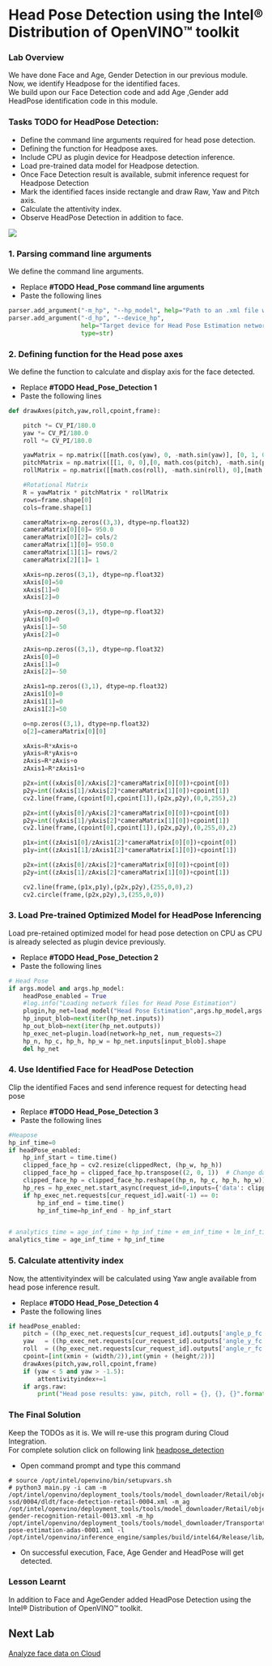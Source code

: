 
# Head Pose Detection using the Intel® Distribution of OpenVINO™ toolkit
### Lab Overview
We have done Face and Age, Gender Detection in our previous module. Now, we identify Headpose for the identified faces.    
We  build upon our Face Detection code and add Age ,Gender add HeadPose identification code in this module.


### Tasks TODO for HeadPose Detection:
- Define the command line arguments required for head pose detection.
- Defining the function for Headpose axes.
-	Include CPU as plugin device for Headpose detection inference.
-	Load pre-trained data model for Headpose detection.
-	Once Face Detection result is available, submit inference request for Headpose Detection
-	Mark the identified faces inside rectangle and draw Raw, Yaw and Pitch axis.
- Calculate the attentivity index.
-	Observe HeadPose Detection in addition to face.

![](images/Headpose_flowchart.PNG)


### 1. Parsing command line arguments

We define the command line arguments.
- Replace **#TODO Head_Pose command line arguments**
- Paste the following lines


```python
parser.add_argument("-m_hp", "--hp_model", help="Path to an .xml file with a trained model.", default=None, type=str)
parser.add_argument("-d_hp", "--device_hp",
                    help="Target device for Head Pose Estimation network (CPU, GPU, FPGA, or MYRIAD). The demo will look for a suitable plugin for a specified device. (CPU by default)", default="CPU",
                    type=str)
```                    


### 2. Defining function for the Head pose axes
We define the function to calculate and display axis for the face detected.
- Replace **#TODO Head_Pose_Detection 1**
- Paste the following lines

```python
def drawAxes(pitch,yaw,roll,cpoint,frame):

    pitch *= CV_PI/180.0
    yaw *= CV_PI/180.0
    roll *= CV_PI/180.0

    yawMatrix = np.matrix([[math.cos(yaw), 0, -math.sin(yaw)], [0, 1, 0], [math.sin(yaw), 0, math.cos(yaw)]])                    
    pitchMatrix = np.matrix([[1, 0, 0],[0, math.cos(pitch), -math.sin(pitch)], [0, math.sin(pitch), math.cos(pitch)]])
    rollMatrix = np.matrix([[math.cos(roll), -math.sin(roll), 0],[math.sin(roll), math.cos(roll), 0], [0, 0, 1]])                    

    #Rotational Matrix
    R = yawMatrix * pitchMatrix * rollMatrix
    rows=frame.shape[0]
    cols=frame.shape[1]

    cameraMatrix=np.zeros((3,3), dtype=np.float32)
    cameraMatrix[0][0]= 950.0
    cameraMatrix[0][2]= cols/2
    cameraMatrix[1][0]= 950.0
    cameraMatrix[1][1]= rows/2
    cameraMatrix[2][1]= 1

    xAxis=np.zeros((3,1), dtype=np.float32)
    xAxis[0]=50
    xAxis[1]=0
    xAxis[2]=0

    yAxis=np.zeros((3,1), dtype=np.float32)
    yAxis[0]=0
    yAxis[1]=-50
    yAxis[2]=0

    zAxis=np.zeros((3,1), dtype=np.float32)
    zAxis[0]=0
    zAxis[1]=0
    zAxis[2]=-50

    zAxis1=np.zeros((3,1), dtype=np.float32)
    zAxis1[0]=0
    zAxis1[1]=0
    zAxis1[2]=50

    o=np.zeros((3,1), dtype=np.float32)
    o[2]=cameraMatrix[0][0]

    xAxis=R*xAxis+o
    yAxis=R*yAxis+o
    zAxis=R*zAxis+o
    zAxis1=R*zAxis1+o

    p2x=int((xAxis[0]/xAxis[2]*cameraMatrix[0][0])+cpoint[0])
    p2y=int((xAxis[1]/xAxis[2]*cameraMatrix[1][0])+cpoint[1])
    cv2.line(frame,(cpoint[0],cpoint[1]),(p2x,p2y),(0,0,255),2)

    p2x=int((yAxis[0]/yAxis[2]*cameraMatrix[0][0])+cpoint[0])
    p2y=int((yAxis[1]/yAxis[2]*cameraMatrix[1][0])+cpoint[1])
    cv2.line(frame,(cpoint[0],cpoint[1]),(p2x,p2y),(0,255,0),2)

    p1x=int((zAxis1[0]/zAxis1[2]*cameraMatrix[0][0])+cpoint[0])
    p1y=int((zAxis1[1]/zAxis1[2]*cameraMatrix[1][0])+cpoint[1])

    p2x=int((zAxis[0]/zAxis[2]*cameraMatrix[0][0])+cpoint[0])
    p2y=int((zAxis[1]/zAxis[2]*cameraMatrix[1][0])+cpoint[1])

    cv2.line(frame,(p1x,p1y),(p2x,p2y),(255,0,0),2)
    cv2.circle(frame,(p2x,p2y),3,(255,0,0))


```

### 3. Load Pre-trained Optimized Model for HeadPose Inferencing
Load pre-retained optimized model for head pose detection on CPU as CPU is already selected as plugin device previously.
- Replace **#TODO Head_Pose_Detection 2**
- Paste the following lines

```python
# Head Pose  
if args.model and args.hp_model:
    headPose_enabled = True
    #log.info("Loading network files for Head Pose Estimation")
    plugin,hp_net=load_model("Head Pose Estimation",args.hp_model,args.device_hp,args.plugin_dir,1,3,args.cpu_extension)
    hp_input_blob=next(iter(hp_net.inputs))
    hp_out_blob=next(iter(hp_net.outputs))
    hp_exec_net=plugin.load(network=hp_net, num_requests=2)
    hp_n, hp_c, hp_h, hp_w = hp_net.inputs[input_blob].shape
    del hp_net

```

### 4. Use Identified Face for HeadPose Detection
Clip the identified Faces and send inference request for detecting head pose
- Replace **#TODO Head_Pose_Detection 3**
- Paste the following lines

```python
#Heapose
hp_inf_time=0        
if headPose_enabled:
    hp_inf_start = time.time()
    clipped_face_hp = cv2.resize(clippedRect, (hp_w, hp_h))
    clipped_face_hp = clipped_face_hp.transpose((2, 0, 1))  # Change data layout from HWC to CHW
    clipped_face_hp = clipped_face_hp.reshape((hp_n, hp_c, hp_h, hp_w))
    hp_res = hp_exec_net.start_async(request_id=0,inputs={'data': clipped_face_hp})
    if hp_exec_net.requests[cur_request_id].wait(-1) == 0:
        hp_inf_end = time.time()
        hp_inf_time=hp_inf_end - hp_inf_start                       


# analytics_time = age_inf_time + hp_inf_time + em_inf_time + lm_inf_time
analytics_time = age_inf_time + hp_inf_time

```

### 5. Calculate attentivity index
Now, the attentivityindex will be calculated using Yaw angle available from head pose inference result.
- Replace **#TODO Head_Pose_Detection 4**
- Paste the following lines

```python
if headPose_enabled:
    pitch = ((hp_exec_net.requests[cur_request_id].outputs['angle_p_fc'][0][0]))
    yaw   = ((hp_exec_net.requests[cur_request_id].outputs['angle_y_fc'][0][0]))
    roll  = ((hp_exec_net.requests[cur_request_id].outputs['angle_r_fc'][0][0]))
    cpoint=[int(xmin + (width/2)),int(ymin + (height/2))]
    drawAxes(pitch,yaw,roll,cpoint,frame)
    if (yaw < 5 and yaw > -1.5):
        attentivityindex+=1
    if args.raw:
        print("Head pose results: yaw, pitch, roll = {}, {}, {}".format(yaw, pitch,roll))   
 ```

### The Final Solution
Keep the TODOs as it is. We will re-use this program during Cloud Integration.     
For complete solution click on following link [headpose_detection](./solutions/Headposedetection.md)


- Open command prompt and type this command

```
# source /opt/intel/openvino/bin/setupvars.sh
# python3 main.py -i cam -m /opt/intel/openvino/deployment_tools/tools/model_downloader/Retail/object_detection/face/sqnet1.0modif-ssd/0004/dldt/face-detection-retail-0004.xml -m_ag /opt/intel/openvino/deployment_tools/tools/model_downloader/Retail/object_attributes/age_gender/dldt/age-gender-recognition-retail-0013.xml -m_hp /opt/intel/openvino/deployment_tools/tools/model_downloader/Transportation/object_attributes/headpose/vanilla_cnn/dldt/head-pose-estimation-adas-0001.xml -l /opt/intel/openvino/inference_engine/samples/build/intel64/Release/lib/libcpu_extension.so
 ```

- On successful execution, Face, Age  Gender and HeadPose will get detected.

### Lesson Learnt
In addition to Face and AgeGender added HeadPose Detection using the Intel® Distribution of OpenVINO™ toolkit.

## Next Lab
[Analyze face data on Cloud](./Analyse_face_data_on_cloud.md)
